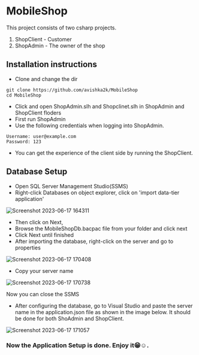 # MobileShop

This project consists of two csharp projects.
  1. ShopClient - Customer
  2. ShopAdmin - The owner of the shop



## Installation instructions

- Clone and change the dir
```
git clone https://github.com/avishka2k/MobileShop
cd MobileShop
```
- Click and open ShopAdmin.slh and Shopclinet.slh in ShopAdmin and ShopClient floders
- First run ShopAdmin
- Use the following credentials when logging into ShopAdmin.
```
Username: user@example.com
Password: 123
```
- You can get the experience of the client side by running the ShopClient.

## Database Setup
- Open SQL Server Management Studio(SSMS)
- Right-click Databases on object explorer, click on 'import data-tier application'

![Screenshot 2023-06-17 164311](https://github.com/avishka2k/MobileShop/assets/86360412/eaed3abf-14fa-44af-8f0b-1c7357553972)

- Then click on Next,
- Browse the MobileShopDb.bacpac file from your folder and click next
- Click Next until finished
- After importing the database, right-click on the server and go to properties

![Screenshot 2023-06-17 170408](https://github.com/avishka2k/MobileShop/assets/86360412/c42714e2-12e6-4e4f-b0c0-c981f50487cf)

- Copy your server name

![Screenshot 2023-06-17 170738](https://github.com/avishka2k/MobileShop/assets/86360412/3e57ffbe-36f1-4b1e-a10d-142f58af9c59)

Now you can close the SSMS

- After configuring the database, go to Visual Studio and paste the server name in the application.json file as shown in the image below. It should be done for both ShoAdmin and ShopClient.

![Screenshot 2023-06-17 171057](https://github.com/avishka2k/MobileShop/assets/86360412/5f2de0a7-2b26-4d97-9f22-eb99f4311d23)

### Now the Application Setup is done. Enjoy it:grin::relaxed:.
